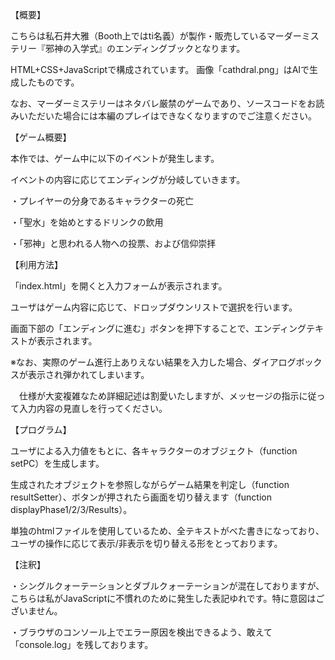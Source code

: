 【概要】

こちらは私石井大雅（Booth上ではti名義）が製作・販売しているマーダーミステリー『邪神の入学式』のエンディングブックとなります。

HTML+CSS+JavaScriptで構成されています。 画像「cathdral.png」はAIで生成したものです。

なお、マーダーミステリーはネタバレ厳禁のゲームであり、ソースコードをお読みいただいた場合には本編のプレイはできなくなりますのでご注意ください。




【ゲーム概要】

本作では、ゲーム中に以下のイベントが発生します。

イベントの内容に応じてエンディングが分岐していきます。

・プレイヤーの分身であるキャラクターの死亡

・「聖水」を始めとするドリンクの飲用

・「邪神」と思われる人物への投票、および信仰崇拝




【利用方法】 

「index.html」を開くと入力フォームが表示されます。

ユーザはゲーム内容に応じて、ドロップダウンリストで選択を行います。

画面下部の「エンディングに進む」ボタンを押下することで、エンディングテキストが表示されます。

※なお、実際のゲーム進行上ありえない結果を入力した場合、ダイアログボックスが表示され弾かれてしまいます。

　仕様が大変複雑なため詳細記述は割愛いたしますが、メッセージの指示に従って入力内容の見直しを行ってください。




【プログラム】

ユーザによる入力値をもとに、各キャラクターのオブジェクト（function setPC）を生成します。

生成されたオブジェクトを参照しながらゲーム結果を判定し（function resultSetter）、ボタンが押されたら画面を切り替えます（function displayPhase1/2/3/Results）。

単独のhtmlファイルを使用しているため、全テキストがべた書きになっており、ユーザの操作に応じて表示/非表示を切り替える形をとっております。



【注釈】

・シングルクォーテーションとダブルクォーテーションが混在しておりますが、こちらは私がJavaScriptに不慣れのために発生した表記ゆれです。特に意図はございません。
 
・ブラウザのコンソール上でエラー原因を検出できるよう、敢えて「console.log」を残しております。
